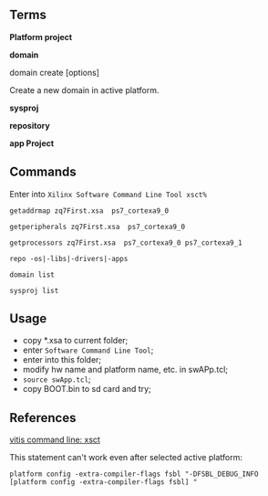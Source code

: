 
## Terms

**Platform project**

**domain**

domain create [options]

Create a new domain in active platform. 

**sysproj**

**repository**

**app Project**

## Commands

Enter into `Xilinx Software Command Line Tool
xsct%`

`getaddrmap zq7First.xsa  ps7_cortexa9_0`

`getperipherals zq7First.xsa  ps7_cortexa9_0`

`getprocessors zq7First.xsa 
ps7_cortexa9_0 ps7_cortexa9_1`

`repo -os|-libs|-drivers|-apps`


`domain list`

`sysproj list`


## Usage

* copy *.xsa to current folder;
* enter `Software Command Line Tool`;
* enter into this folder;
* modify hw name and platform name, etc. in swAPp.tcl;
* `source swApp.tcl`;
* copy BOOT.bin to sd card and try;



## References

[vitis command line: xsct](https://docs.xilinx.com/r/en-US/ug1400-vitis-embedded/Vitis-Projects)

This statement can't work even after selected active platform:

```
platform config -extra-compiler-flags fsbl "-DFSBL_DEBUG_INFO [platform config -extra-compiler-flags fsbl] "

```